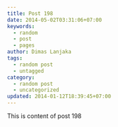 ```yaml
---
title: Post 198
date: 2014-05-02T03:31:06+07:00
keywords:
  - random
  - post
  - pages
author: Dimas Lanjaka
tags:
  - random post
  - untagged
category:
  - random post
  - uncategorized
updated: 2014-01-12T18:39:45+07:00
---
```

This is content of post 198